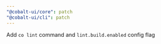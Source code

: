 ```yaml
---
"@cobalt-ui/core": patch
"@cobalt-ui/cli": patch
---
```


Add `co lint` command and `lint.build.enabled` config flag
